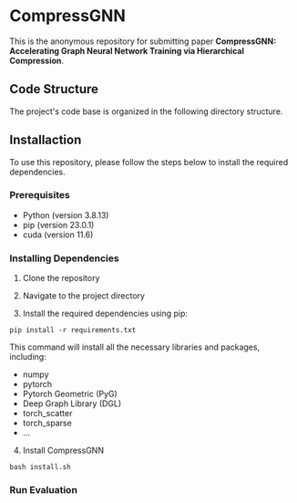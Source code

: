 # CompressGNN
This is the anonymous repository for submitting paper **CompressGNN: Accelerating Graph Neural Network Training via
Hierarchical Compression**.

## Code Structure

The project's code base is organized in the following directory structure.

## Installaction

To use this repository, please follow the steps below to install the required dependencies.

### Prerequisites

- Python (version 3.8.13)
- pip (version 23.0.1)
- cuda (version 11.6)

### Installing Dependencies

1. Clone the repository

2. Navigate to the project directory

3. Install the required dependencies using pip:

```shell
pip install -r requirements.txt
```
This command will install all the necessary libraries and packages, including:

- numpy
- pytorch
- Pytorch Geometric (PyG)
- Deep Graph Library (DGL)
- torch_scatter
- torch_sparse
- ...

4. Install CompressGNN

```shell
bash install.sh
```

### Run Evaluation







